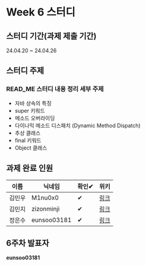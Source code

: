 # Week 6 스터디
## 스터디 기간(과제 제출 기간)
24.04.20 ~  24.04.26

## 스터디 주제
### READ_ME 스터디 내용 정리 세부 주제
- 자바 상속의 특징
- super 키워드
- 메소드 오버라이딩
- 다이나믹 메소드 디스패치 (Dynamic Method Dispatch)
- 추상 클래스
- final 키워드
- Object 클래스

## 과제 완료 인원
|이름|닉네임|확인✔|위키|
|---|------|----|---|
|김민우|M1nu0x0|✔|[링크](/java/1st-study/assignment-6/M1nu0x0)|
|김민지|zizonminji|✔|[링크](/java/1st-study/assignment-6/zizonminji)|
|정은수|eunsoo03181|✔|[링크](/java/1st-study/assignment-6/eunsoo03181)|

## 6주차 발표자
**eunsoo03181**
